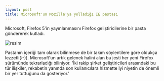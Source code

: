 ```yaml
---
layout: post
title: Microsoft'un Mozilla'ya yolladığı IE pastası
---
```


Microsoft, Firefox 5'in yayınlanmasını Firefox geliştiricilerine bir pasta
göndererek kutladı.

![resim](https://gceylan.github.com/file/ie-firefox.png)

Pastanın içeriği tam olarak bilinmese de bir takım söylentilere göre oldukça
lezzetli(:-)). Microsoft'un artık gelenek halini alan bu jesti her yeni Firefox
sürümünde tekrarladığı biliniyor. 'İki rakip şirket geliştiricileri arasındaki bu
tür ilişkiler, rekabetin yanında son kullanıcılara hizmette iyi niyetin de
önemli bir yer tuttuğunu da gösteriyor.'
